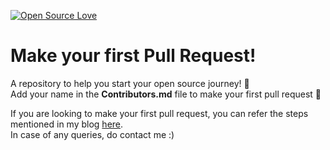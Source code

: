 [![Open Source Love](https://firstcontributions.github.io/open-source-badges/badges/open-source-v1/open-source.svg)](https://github.com/firstcontributions/open-source-badges)

# Make your first Pull Request!
A repository to help you start your open source journey! 💫 <br>
Add your name in the <b>Contributors.md</b> file to make your first pull request 🚀

If you are looking to make your first pull request, you can refer the steps mentioned in my blog [here](https://aakankshabhende.hashnode.dev/make-your-first-pull-request). <br>
In case of any queries, do contact me :)
